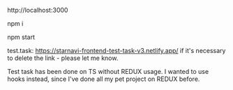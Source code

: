 http://localhost:3000

npm i 

npm start

test.task: https://starnavi-frontend-test-task-v3.netlify.app/
if it's necessary to delete the link - please let me know.

Test task has been done on TS without REDUX usage. I wanted to use hooks instead, since I've done all my pet project on REDUX before. 
